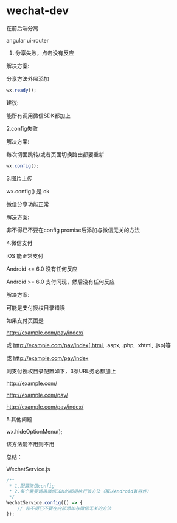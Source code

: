# wechat-dev
在前后端分离

angular ui-router

1. 分享失败，点击没有反应

解决方案:

分享方法外层添加

``` js
wx.ready();
```
建议:

能所有调用微信SDK都加上

2.config失败

解决方案:

每次切面跳转/或者页面切换路由都要重新

``` js
wx.config();
```

3.图片上传

wx.config() 是 ok

微信分享功能正常

解决方案:

非不得已不要在config promise后添加与微信无关的方法

4.微信支付

iOS 能正常支付

Android <= 6.0 没有任何反应

Android >= 6.0 支付闪现，然后没有任何反应

解决方案:

可能是支付授权目录错误

如果支付页面是

http://example.com/pay/index/

或 http://example.com/pay/index[.html, .aspx, .php, .xhtml, .jsp]等

或 http://example.com/pay/index

则支付授权目录配置如下，3条URL务必都加上

http://example.com/

http://example.com/pay/

http://example.com/pay/index/

5.其他问题

wx.hideOptionMenu();

该方法能不用则不用

总结：

WechatService.js

``` js
/** 
 * 1.配置微信config
 * 2.每个需要调用微信SDK的都得执行该方法（解决Android兼容性）
 */
WechatService.config(() => {
	// 非不得已不要在内部添加与微信无关的方法
});
```
